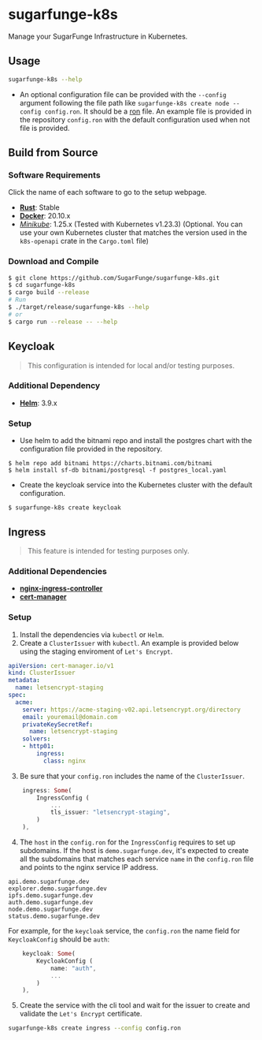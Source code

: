 # sugarfunge-k8s

Manage your SugarFunge Infrastructure in Kubernetes.

## Usage

```bash
sugarfunge-k8s --help
```

* An optional configuration file can be provided with the `--config` argument following the file path like `sugarfunge-k8s create node --config config.ron`. It should be a [ron](https://github.com/ron-rs/ron) file. An example file is provided in the repository `config.ron` with the default configuration used when not file is provided.

## Build from Source

### Software Requirements

Click the name of each software to go to the setup webpage.

* **[Rust](https://rustup.rs)**: Stable
* **[Docker](https://docs.docker.com/get-docker)**: 20.10.x
* *[Minikube](https://minikube.sigs.k8s.io/docs/start)*: 1.25.x (Tested with Kubernetes v1.23.3) (Optional. You can use your own Kubernetes cluster that matches the version used in the `k8s-openapi` crate in the `Cargo.toml` file)

### Download and Compile

```bash
$ git clone https://github.com/SugarFunge/sugarfunge-k8s.git
$ cd sugarfunge-k8s
$ cargo build --release
# Run
$ ./target/release/sugarfunge-k8s --help
# or
$ cargo run --release -- --help
```

## Keycloak

> This configuration is intended for local and/or testing purposes.

### Additional Dependency
* **[Helm](https://helm.sh/docs/intro/install)**: 3.9.x

### Setup

* Use helm to add the bitnami repo and install the postgres chart with the configuration file provided in the repository.
```
$ helm repo add bitnami https://charts.bitnami.com/bitnami
$ helm install sf-db bitnami/postgresql -f postgres_local.yaml
```

* Create the keycloak service into the Kubernetes cluster with the default configuration.
```
$ sugarfunge-k8s create keycloak
```

## Ingress

> This feature is intended for testing purposes only.

### Additional Dependencies

* **[nginx-ingress-controller](https://kubernetes.github.io/ingress-nginx/deploy)**
* **[cert-manager](https://cert-manager.io/docs/installation)**

### Setup

1. Install the dependencies via `kubectl` or `Helm`.
2. Create a `ClusterIssuer` with `kubectl`. An example is provided below using the staging enviroment of `Let's Encrypt`.
```yaml
apiVersion: cert-manager.io/v1
kind: ClusterIssuer
metadata:
  name: letsencrypt-staging
spec:
  acme:
    server: https://acme-staging-v02.api.letsencrypt.org/directory
    email: youremail@domain.com
    privateKeySecretRef:
      name: letsencrypt-staging
    solvers:
    - http01:
        ingress:
          class: nginx
```

3. Be sure that your `config.ron` includes the name of the `ClusterIssuer`.
```rust
    ingress: Some(
        IngressConfig (
            ...
            tls_issuer: "letsencrypt-staging",
        )
    ),
```

4. The `host` in the `config.ron` for the `IngressConfig` requires to set up subdomains. If the host is `demo.sugarfunge.dev`, it's expected to create all the subdomains that matches each service `name` in the `config.ron` file and points to the nginx service IP address.

```
api.demo.sugarfunge.dev
explorer.demo.sugarfunge.dev
ipfs.demo.sugarfunge.dev
auth.demo.sugarfunge.dev
node.demo.sugarfunge.dev
status.demo.sugarfunge.dev
```

For example, for the `keycloak` service, the `config.ron` the name field for `KeycloakConfig` should be `auth`:
```rust
    keycloak: Some(
        KeycloakConfig (
            name: "auth",
            ...
        )
    ),
```

5. Create the service with the cli tool and wait for the issuer to create and validate the `Let's Encrypt` certificate.
```bash
sugarfunge-k8s create ingress --config config.ron
```
